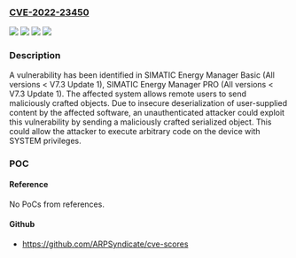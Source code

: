 ### [CVE-2022-23450](https://cve.mitre.org/cgi-bin/cvename.cgi?name=CVE-2022-23450)
![](https://img.shields.io/static/v1?label=Product&message=SIMATIC%20Energy%20Manager%20Basic&color=blue)
![](https://img.shields.io/static/v1?label=Product&message=SIMATIC%20Energy%20Manager%20PRO&color=blue)
![](https://img.shields.io/static/v1?label=Version&message=All%20versions%20%3C%20V7.3%20Update%201%20&color=brightgreen)
![](https://img.shields.io/static/v1?label=Vulnerability&message=CWE-502%3A%20Deserialization%20of%20Untrusted%20Data&color=brightgreen)

### Description

A vulnerability has been identified in SIMATIC Energy Manager Basic (All versions < V7.3 Update 1), SIMATIC Energy Manager PRO (All versions < V7.3 Update 1). The affected system allows remote users to send maliciously crafted objects. Due to insecure deserialization of user-supplied content by the affected software, an unauthenticated attacker could exploit this vulnerability by sending a maliciously crafted serialized object. This could allow the attacker to execute arbitrary code on the device with SYSTEM privileges.

### POC

#### Reference
No PoCs from references.

#### Github
- https://github.com/ARPSyndicate/cve-scores

